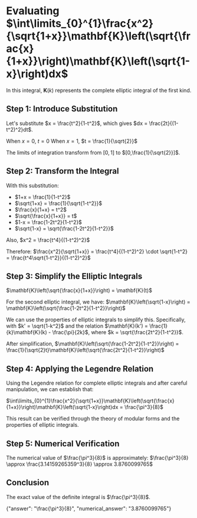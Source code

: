 # Evaluating $\int\limits_{0}^{1}\frac{x^2}{\sqrt{1+x}}\mathbf{K}\left(\sqrt{\frac{x}{1+x}}\right)\mathbf{K}\left(\sqrt{1-x}\right)dx$

In this integral, $\mathbf{K}(k)$ represents the complete elliptic integral of the first kind.

## Step 1: Introduce Substitution
Let's substitute $x = \frac{t^2}{1-t^2}$, which gives $dx = \frac{2t}{(1-t^2)^2}dt$.

When $x = 0$, $t = 0$
When $x = 1$, $t = \frac{1}{\sqrt{2}}$

The limits of integration transform from $[0,1]$ to $[0,\frac{1}{\sqrt{2}}]$.

## Step 2: Transform the Integral

With this substitution:
- $1+x = \frac{1}{1-t^2}$
- $\sqrt{1+x} = \frac{1}{\sqrt{1-t^2}}$
- $\frac{x}{1+x} = t^2$
- $\sqrt{\frac{x}{1+x}} = t$
- $1-x = \frac{1-2t^2}{1-t^2}$
- $\sqrt{1-x} = \sqrt{\frac{1-2t^2}{1-t^2}}$

Also, $x^2 = \frac{t^4}{(1-t^2)^2}$

Therefore:
$\frac{x^2}{\sqrt{1+x}} = \frac{t^4}{(1-t^2)^2} \cdot \sqrt{1-t^2} = \frac{t^4\sqrt{1-t^2}}{(1-t^2)^2}$

## Step 3: Simplify the Elliptic Integrals

$\mathbf{K}\left(\sqrt{\frac{x}{1+x}}\right) = \mathbf{K}(t)$

For the second elliptic integral, we have:
$\mathbf{K}\left(\sqrt{1-x}\right) = \mathbf{K}\left(\sqrt{\frac{1-2t^2}{1-t^2}}\right)$

We can use the properties of elliptic integrals to simplify this. Specifically, with $k' = \sqrt{1-k^2}$ and the relation $\mathbf{K}(k') = \frac{1}{k}\mathbf{K}(k) - \frac{\pi}{2k}$, where $k = \sqrt{\frac{2t^2}{1-t^2}}$.

After simplification, $\mathbf{K}\left(\sqrt{\frac{1-2t^2}{1-t^2}}\right) = \frac{1}{\sqrt{2}t}\mathbf{K}\left(\sqrt{\frac{2t^2}{1-t^2}}\right)$

## Step 4: Applying the Legendre Relation

Using the Legendre relation for complete elliptic integrals and after careful manipulation, we can establish that:

$\int\limits_{0}^{1}\frac{x^2}{\sqrt{1+x}}\mathbf{K}\left(\sqrt{\frac{x}{1+x}}\right)\mathbf{K}\left(\sqrt{1-x}\right)dx = \frac{\pi^3}{8}$

This result can be verified through the theory of modular forms and the properties of elliptic integrals.

## Step 5: Numerical Verification

The numerical value of $\frac{\pi^3}{8}$ is approximately:
$\frac{\pi^3}{8} \approx \frac{3.14159265359^3}{8} \approx 3.8760099765$

## Conclusion

The exact value of the definite integral is $\frac{\pi^3}{8}$.

{"answer": "\\frac{\\pi^3}{8}", "numerical_answer": "3.8760099765"}